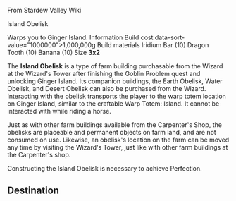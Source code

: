 From Stardew Valley Wiki

Island Obelisk

Warps you to Ginger Island. Information Build cost data-sort-value="1000000"&gt;1,000,000g Build materials Iridium Bar (10) Dragon Tooth (10) Banana (10) Size **3x2**

The **Island Obelisk** is a type of farm building purchasable from the Wizard at the Wizard's Tower after finishing the Goblin Problem quest and unlocking Ginger Island. Its companion buildings, the Earth Obelisk, Water Obelisk, and Desert Obelisk can also be purchased from the Wizard. Interacting with the obelisk transports the player to the warp totem location on Ginger Island, similar to the craftable Warp Totem: Island. It cannot be interacted with while riding a horse.

Just as with other farm buildings available from the Carpenter's Shop, the obelisks are placeable and permanent objects on farm land, and are not consumed on use. Likewise, an obelisk's location on the farm can be moved any time by visiting the Wizard's Tower, just like with other farm buildings at the Carpenter's shop.

Constructing the Island Obelisk is necessary to achieve Perfection.

## Destination